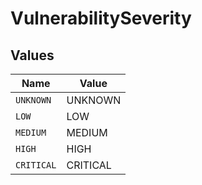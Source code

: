 # VulnerabilitySeverity


## Values

| Name       | Value      |
| ---------- | ---------- |
| `UNKNOWN`  | UNKNOWN    |
| `LOW`      | LOW        |
| `MEDIUM`   | MEDIUM     |
| `HIGH`     | HIGH       |
| `CRITICAL` | CRITICAL   |